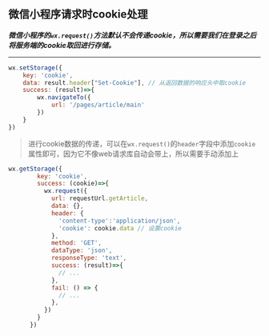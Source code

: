 ## 微信小程序请求时cookie处理

***微信小程序的`wx.request()`方法默认不会传递cookie，所以需要我们在登录之后将服务端的cookie取回进行存储。***
<hr/>


```js
wx.setStorage({
    key: 'cookie',
    data: result.header["Set-Cookie"], // 从返回数据的响应头中取cookie
    success: (result)=>{
        wx.navigateTo({
            url: '/pages/article/main'
        })
    }
})
```



> 进行cookie数据的传递，可以在`wx.request()`的`header`字段中添加`cookie`属性即可，因为它不像web请求库自动会带上，所以需要手动添加上



```js
wx.getStorage({
        key: 'cookie',
        success: (cookie)=>{
          wx.request({
            url: requestUrl.getArticle,
            data: {},
            header: {
              'content-type':'application/json',
              'cookie': cookie.data // 设置cookie
            },
            method: 'GET',
            dataType: 'json',
            responseType: 'text',
            success: (result)=>{
              // ...
            },
            fail: () => {
              // ...
            },
          })
        }
      })
```